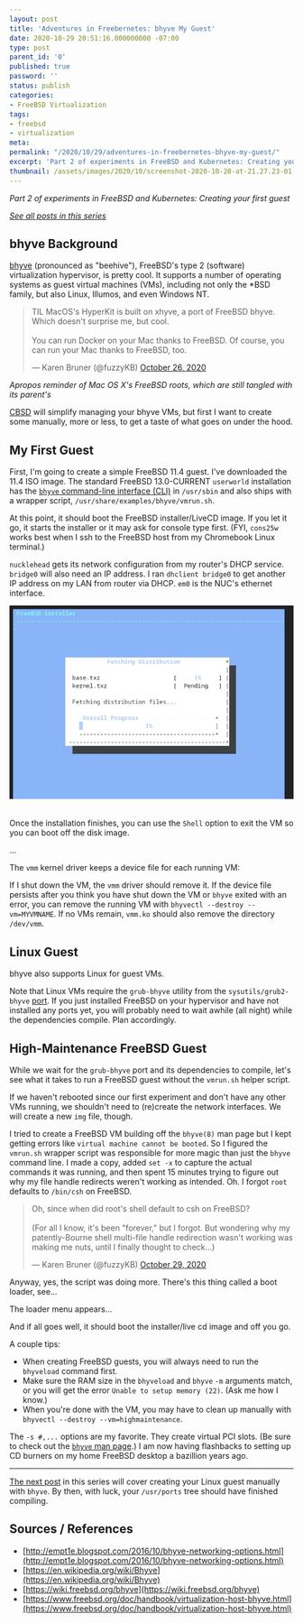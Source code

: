 ```yaml
---
layout: post
title: 'Adventures in Freebernetes: bhyve My Guest'
date: 2020-10-29 20:51:16.000000000 -07:00
type: post
parent_id: '0'
published: true
password: ''
status: publish
categories:
- FreeBSD Virtualization
tags:
- freebsd
- virtualization
meta:
permalink: "/2020/10/29/adventures-in-freebernetes-bhyve-my-guest/"
excerpt: 'Part 2 of experiments in FreeBSD and Kubernetes: Creating your first guest'
thumbnail: /assets/images/2020/10/screenshot-2020-10-28-at-21.27.23-01.jpeg
---
```


_Part 2 of experiments in FreeBSD and Kubernetes: Creating your first guest_

[_See all posts in this series_](//freebsd-virtualization-series/)

## bhyve Background

[bhyve](https://wiki.freebsd.org/bhyve) (pronounced as "beehive"), FreeBSD's type 2 (software) virtualization hypervisor, is pretty cool. It supports a number of operating systems as guest virtual machines (VMs), including not only the \*BSD family, but also Linux, Illumos, and even Windows NT.

<blockquote class="twitter-tweet"><p lang="en" dir="ltr">TIL MacOS&#39;s HyperKit is built on xhyve, a port of FreeBSD bhyve. Which doesn&#39;t surprise me, but cool.<br><br>You can run Docker on your Mac thanks to FreeBSD. Of course, you can run your Mac thanks to FreeBSD, too.</p>&mdash; Karen Bruner (@fuzzyKB) <a href="https://twitter.com/fuzzyKB/status/1320831517497511936?ref_src=twsrc%5Etfw">October 26, 2020</a></blockquote> <script async src="https://platform.twitter.com/widgets.js" charset="utf-8"></script>

_Apropos reminder of Mac OS X's FreeBSD roots, which are still tangled with its parent's_

[CBSD](https://cbsd.io/) will simplify managing your bhyve VMs, but first I want to create some manually, more or less, to get a taste of what goes on under the hood.

## My First Guest

First, I'm going to create a simple FreeBSD 11.4 guest. I've downloaded the 11.4 ISO image. The standard FreeBSD 13.0-CURRENT `userworld` installation has the [`bhyve` command-line interface (CLI)](https://www.freebsd.org/cgi/man.cgi?query=bhyve&sektion=8) in `/usr/sbin` and also ships with a wrapper script, `/usr/share/examples/bhyve/vmrun.sh`.

<script src="https://gist.github.com/kbruner/524520af3d507987d4e546c56de5714c.js"></script>

At this point, it should boot the FreeBSD installer/LiveCD image. If you let it go, it starts the installer or it may ask for console type first. (FYI, `cons25w` works best when I ssh to the FreeBSD host from my Chromebook Linux terminal.)

`nucklehead` gets its network configuration from my router's DHCP service. `bridge0` will also need an IP address. I ran `dhclient bridge0` to get another IP address on my LAN from router via DHCP. `em0` is the NUC's ethernet interface.

<div align="center">
<img
src="/assets/images/2020/10/screenshot-2020-10-28-at-21.27.23-01.jpeg"
alt="Screen shot of FreeBSD installer progress meter">
<br>
</div>
<br>


Once the installation finishes, you can use the `Shell` option to exit the VM so you can boot off the disk image.

<script src="https://gist.github.com/kbruner/531df9737589f23374e91a43949825b1.js"></script>

…

<script src="https://gist.github.com/kbruner/370983780fdc99d939a43d0d4d66ebe2.js"></script>

The `vmm` kernel driver keeps a device file for each running VM:

<script src="https://gist.github.com/kbruner/921b4cef9f99a750dcec5ffe5900cc50.js"></script>

If I shut down the VM, the `vmm` driver should remove it. If the device file persists after you think you have shut down the VM or `bhyve` exited with an error, you can remove the running VM with `bhyvectl --destroy --vm=MYVMNAME`. If no VMs remain, `vmm.ko` should also remove the directory `/dev/vmm`.

<script src="https://gist.github.com/kbruner/449ee0e2cb3df6cbf66e66ba5d6b5473.js"></script>

## Linux Guest

bhyve also supports Linux for guest VMs.

Note that Linux VMs require the `grub-bhyve` utility from the `sysutils/grub2-bhyve` [port](https://www.freebsd.org/ports/). If you just installed FreeBSD on your hypervisor and have not installed any ports yet, you will probably need to wait awhile (all night) while the dependencies compile. Plan accordingly.

## High-Maintenance FreeBSD Guest

While we wait for the `grub-bhyve` port and its dependencies to compile, let's see what it takes to run a FreeBSD guest without the `vmrun.sh` helper script.

If we haven't rebooted since our first experiment and don't have any other VMs running, we shouldn't need to (re)create the network interfaces. We will create a new `img` file, though.

I tried to create a FreeBSD VM building off the `bhyve(8)` man page but I kept getting errors like `virtual machine cannot be booted`. So I figured the `vmrun.sh` wrapper script was responsible for more magic than just the `bhyve` command line. I made a copy, added `set -x` to capture the actual commands it was running, and then spent 15 minutes trying to figure out why my file handle redirects weren't working as intended. Oh. I forgot `root` defaults to `/bin/csh` on FreeBSD.

<blockquote class="twitter-tweet"><p lang="en" dir="ltr">Oh, since when did root&#39;s shell default to csh on FreeBSD?<br><br>(For all I know, it&#39;s been &quot;forever,&quot; but I forgot. But wondering why my patently-Bourne shell multi-file handle redirection wasn&#39;t working was making me nuts, until I finally thought to check...)</p>&mdash; Karen Bruner (@fuzzyKB) <a href="https://twitter.com/fuzzyKB/status/1321867141587570695?ref_src=twsrc%5Etfw">October 29, 2020</a></blockquote> <script async src="https://platform.twitter.com/widgets.js" charset="utf-8"></script>

Anyway, yes, the script was doing more. There's this thing called a boot loader, see…

<script src="https://gist.github.com/kbruner/460b5f2aa34cba61dda8adfe8850497d.js"></script>

The loader menu appears…

<script src="https://gist.github.com/kbruner/57e1066e27a09ce2fd3bcf86b9446d09.js"></script>

And if all goes well, it should boot the installer/live cd image and off you go.

A couple tips:

* When creating FreeBSD guests, you will always need to run the `bhyveload` command first.
* Make sure the RAM size in the `bhyveload` and `bhyve` `-m` arguments match, or you will get the error `Unable to setup memory (22)`. (Ask me how I know.)
* When you're done with the VM, you may have to clean up manually with `bhyvectl --destroy --vm=highmaintenance`.

The `-s #,...` options are my favorite. They create virtual PCI slots. (Be sure to check out the [`bhyve` man page](https://www.freebsd.org/cgi/man.cgi?query=bhyve&sektion=8).) I am now having flashbacks to setting up CD burners on my home FreeBSD desktop a bazillion years ago.

* * *

[The next post](//2020/10/31/adventures-in-freebernetes-will-linux-bhyve/) in this series will cover creating your Linux guest manually with `bhyve`. By then, with luck, your `/usr/ports` tree should have finished compiling.

## Sources / References

* [http://empt1e.blogspot.com/2016/10/bhyve-networking-options.html](http://empt1e.blogspot.com/2016/10/bhyve-networking-options.html)
* [https://en.wikipedia.org/wiki/Bhyve](https://en.wikipedia.org/wiki/Bhyve)
* [https://wiki.freebsd.org/bhyve](https://wiki.freebsd.org/bhyve)
* [https://www.freebsd.org/doc/handbook/virtualization-host-bhyve.html](https://www.freebsd.org/doc/handbook/virtualization-host-bhyve.html)


